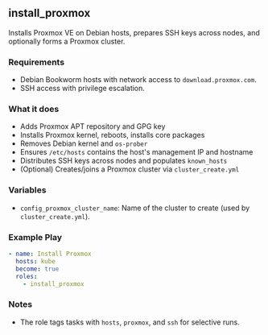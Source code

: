 ## install_proxmox

Installs Proxmox VE on Debian hosts, prepares SSH keys across nodes, and optionally forms a Proxmox cluster.

### Requirements

- Debian Bookworm hosts with network access to `download.proxmox.com`.
- SSH access with privilege escalation.

### What it does

- Adds Proxmox APT repository and GPG key
- Installs Proxmox kernel, reboots, installs core packages
- Removes Debian kernel and `os-prober`
- Ensures `/etc/hosts` contains the host's management IP and hostname
- Distributes SSH keys across nodes and populates `known_hosts`
- (Optional) Creates/joins a Proxmox cluster via `cluster_create.yml`

### Variables

- `config_proxmox_cluster_name`: Name of the cluster to create (used by `cluster_create.yml`).

### Example Play

```yaml
- name: Install Proxmox
  hosts: kube
  become: true
  roles:
    - install_proxmox
```

### Notes

- The role tags tasks with `hosts`, `proxmox`, and `ssh` for selective runs.
